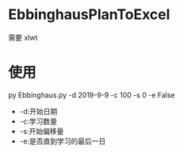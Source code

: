 # EbbinghausPlanToExcel
需要 xlwt

# 使用
py Ebbinghaus.py -d 2019-9-9 -c 100 -s 0 -e False
* -d:开始日期
* -c:学习数量
* -s:开始偏移量
* -e:是否直到学习的最后一日

